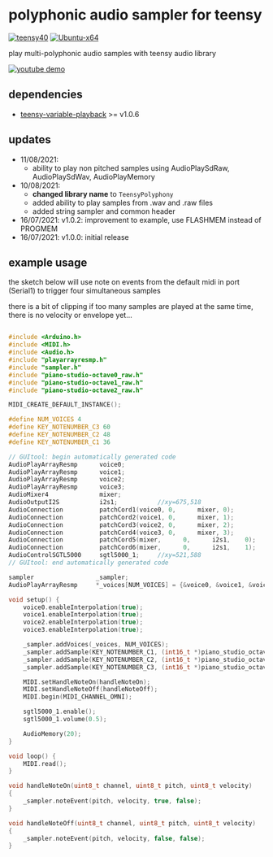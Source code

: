 # polyphonic audio sampler for teensy
[![teensy40](https://github.com/newdigate/teensy-polyphony/actions/workflows/teensy.yml/badge.svg)](https://github.com/newdigate/teensy-polyphony/actions/workflows/teensy.yml)
[![Ubuntu-x64](https://github.com/newdigate/teensy-polyphony/actions/workflows/ubuntu_x64_cmake.yml/badge.svg)](https://github.com/newdigate/teensy-polyphony/actions/workflows/ubuntu_x64_cmake.yml)

play multi-polyphonic audio samples with teensy audio library 

[](https://youtu.be/qDfv6R2WrX4)

[![youtube demo](https://img.youtube.com/vi/qDfv6R2WrX4/0.jpg)](https://www.youtube.com/watch?v=qDfv6R2WrX4)


## dependencies
* [teensy-variable-playback](https://github.com/newdigate/teensy-variable-playback) >= v1.0.6


## updates
* 11/08/2021:
  * ability to play non pitched samples using AudioPlaySdRaw, AudioPlaySdWav, AudioPlayMemory 
* 10/08/2021: 
  * **changed library name** to ```TeensyPolyphony```
  * added ability to play samples from .wav and .raw files
  * added string sampler and common header
* 16/07/2021: v1.0.2: improvement to example, use FLASHMEM instead of PROGMEM
* 16/07/2021: v1.0.0: initial release

## example usage
the sketch below will use note on events from the default midi in port (Serial1) to trigger four simultaneous samples 

there is a bit of clipping if too many samples are played at the same time, there is no velocity or envelope yet...

``` c++

#include <Arduino.h>
#include <MIDI.h>
#include <Audio.h>
#include "playarrayresmp.h"
#include "sampler.h"
#include "piano-studio-octave0_raw.h"
#include "piano-studio-octave1_raw.h"
#include "piano-studio-octave2_raw.h"

MIDI_CREATE_DEFAULT_INSTANCE();

#define NUM_VOICES 4
#define KEY_NOTENUMBER_C3 60
#define KEY_NOTENUMBER_C2 48
#define KEY_NOTENUMBER_C1 36

// GUItool: begin automatically generated code
AudioPlayArrayResmp      voice0;
AudioPlayArrayResmp      voice1;
AudioPlayArrayResmp      voice2;
AudioPlayArrayResmp      voice3;
AudioMixer4              mixer;
AudioOutputI2S           i2s1;           //xy=675,518
AudioConnection          patchCord1(voice0, 0,      mixer, 0);
AudioConnection          patchCord2(voice1, 0,      mixer, 1);
AudioConnection          patchCord3(voice2, 0,      mixer, 2);
AudioConnection          patchCord4(voice3, 0,      mixer, 3);
AudioConnection          patchCord5(mixer,      0,      i2s1,    0);
AudioConnection          patchCord6(mixer,      0,      i2s1,    1);
AudioControlSGTL5000     sgtl5000_1;     //xy=521,588
// GUItool: end automatically generated code

sampler                 _sampler;
AudioPlayArrayResmp     *_voices[NUM_VOICES] = {&voice0, &voice1, &voice2, &voice3};

void setup() {
    voice0.enableInterpolation(true);
    voice1.enableInterpolation(true);
    voice2.enableInterpolation(true);
    voice3.enableInterpolation(true); 

    _sampler.addVoices(_voices, NUM_VOICES);
    _sampler.addSample(KEY_NOTENUMBER_C1, (int16_t *)piano_studio_octave0_raw, piano_studio_octave0_raw_len / 2);
    _sampler.addSample(KEY_NOTENUMBER_C2, (int16_t *)piano_studio_octave1_raw, piano_studio_octave1_raw_len / 2);
    _sampler.addSample(KEY_NOTENUMBER_C3, (int16_t *)piano_studio_octave2_raw, piano_studio_octave2_raw_len / 2);

    MIDI.setHandleNoteOn(handleNoteOn);  
    MIDI.setHandleNoteOff(handleNoteOff);
    MIDI.begin(MIDI_CHANNEL_OMNI);

    sgtl5000_1.enable();
    sgtl5000_1.volume(0.5);

    AudioMemory(20);
}

void loop() {
    MIDI.read();
}

void handleNoteOn(uint8_t channel, uint8_t pitch, uint8_t velocity)
{
    _sampler.noteEvent(pitch, velocity, true, false);
}

void handleNoteOff(uint8_t channel, uint8_t pitch, uint8_t velocity)
{
    _sampler.noteEvent(pitch, velocity, false, false);
}


```
